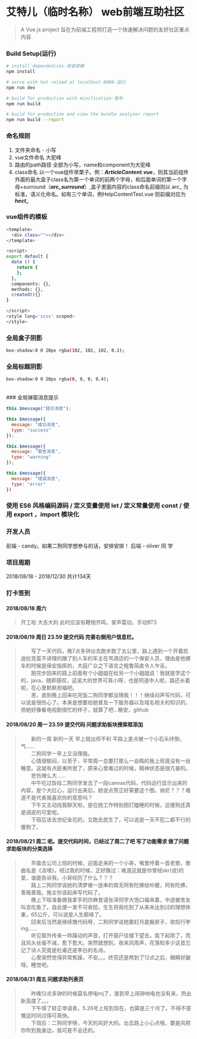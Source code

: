 # 艾特儿（临时名称） web前端互助社区

> A Vue.js project 旨在为前端工程师打造一个快速解决问题的友好社区重点内容

### Build Setup(运行)

``` bash
# install dependencies-安装依赖
npm install

# serve with hot reload at localhost:8080-运行
npm run dev

# build for production with minification-发布
npm run build

# build for production and view the bundle analyzer report
npm run build --report
```
### 命名规则

 1. 文件夹命名  - 小写
 2. vue文件命名  大驼峰
 3. 路由的path路径  全部为小写，name和component为大驼峰
 4. class命名 以一个vue组件举栗子。例：***ArticleContent.vue***，则其当前组件外面的最大盒子class名为第一个单词的前两个字母，和后面单词的第一个字母+surround（***arc_surround***）,盒子里面内容的class命名前缀则以
    arc_ 为标准，语义化命名。如有三个单词，例HelpContentTest.vue  则前缀对应为 ***hect_***

### vue组件的模板 
``` bash
<template>
  <div class=""></div>
</template>

<script>
export default {
  data () {
    return {
    };
  },
  components: {},
  methods: {},
  created(){}
}

</script>
<style lang='scss' scoped>
</style>
```

### 全局盒子阴影
``` bash
box-shadow:0 0 20px rgba(102, 102, 102, 0.1);
```
### 全局标题阴影
``` bash
box-shadow:0 0 20px rgba(0, 0, 0, 0.4);
```
</br>
### 全局弹窗消息提示 


```javascript
this.$message("提示消息");

this.$message({
  message: "成功消息",
  type: "success"
});

this.$message({
  message: "警告消息",
  type: "warning"
});

this.$message({
  message: "错误消息",
  type: "error"
})
```
### 使用 ES6 风格编码源码 / 定义变量使用 let / 定义常量使用 const / 使用 export ，import 模块化







### 开发人员
前端 - candy。如果二狗同学想参与的话，安排安排！
后端 - oliver 同 学
### 项目周期
2018/08/18 - 2018/12/30     共计134天






### 打卡签到
#### 2018/08/18   周六  
> 开工啦  大吉大利 此时应该有鞭炮齐鸣，掌声雷动，手动BTS


#### 2018/08/19   周日   23.59  提交代码  完善右侧用户信息栏。
> &ensp;&ensp;&ensp;&ensp;写了一天代码，晚7点多钟出去跑步跑了五公里，路上遇到一个开着凯迪拉克蛮不讲理的蹭了别人车的车主在骂酒店的一个保安人员，理由是他挪车的时候是保安指挥的，大庭广众之下语言之粗鲁简直令人乍舌。</br>
&ensp;&ensp;&ensp;&ensp;跑完步回来的路上前面有个小姐姐在给另一个小姐姐说：我就是学这个的，java，随即感叹，这诺大的世界可真小呀，也是同道中人呢，路还长着呢，在心里默默祝福吧。</br>
&ensp;&ensp;&ensp;&ensp;恩，直到晚上回来吃完饭二狗同学都没理我！！！继续闷声写代码，可以说是很伤心了。本来是想要给她普及一下服务器以及域名相关的知识的，但她好像看电视剧很忙的样子，就算了吧...晚安，github


#### 2018/08/20   周一   23.59  提交代码  问题求助板块搜索框添加
> &ensp;&ensp;&ensp;&ensp;新的一周  新的一天  早上就出师不利  平路上差点被一个小石头绊倒，气......</br>
&ensp;&ensp;&ensp;&ensp;二狗同学一早上又没理我。</br>
&ensp;&ensp;&ensp;&ensp;心情很郁闷，以至于，平常周一总要打那么一会盹的我上班竟没有一丝睡意。这就有点匪夷所思了，原来心里难过的时候，精神状态是很亢奋的。</br>
&ensp;&ensp;&ensp;&ensp;悲伤辣么大……</br>
&ensp;&ensp;&ensp;&ensp;中午吃过饭给二狗同学发去了一段canvas代码，代码运行显示出来的内容，是个大红心，运行出来后，她说点赞正好需要这个图，纳尼？？？难道不是代表我喜欢你的意思吗？</br>
&ensp;&ensp;&ensp;&ensp;下午又主动找我聊天啦，是在她工作特别困打瞌睡的时候，这傻狗还真是调皮的可爱呢。</br>
&ensp;&ensp;&ensp;&ensp;下班后该去世纪金花的，又跑去民生了，可以说是一天不犯二都不行的傻狗了。</br>

#### 2018/08/21  周二  呃。提交代码时间，已经过了周二了吧   写了功能需求  做了问题求助板块的分类选择
> &ensp;&ensp;&ensp;&ensp;早晨去公司上班的时候，迎面走来的一个小哥，嘴里哼着一首老歌，歌曲名是《活埋》，经过我的时候，正好飘过：难道这就是你曾经skr(说)的爱，谁能告诉我，小哥经历了什么？？？</br>
&ensp;&ensp;&ensp;&ensp;路上二狗同学说她的清梦被一连串的南无阿弥陀佛给吵醒，阿弥陀佛，善哉善哉，施主你该起床写代码了。</br>
&ensp;&ensp;&ensp;&ensp;晚上下班准备做我拿手的炒麻食请张泽同学大饱口福来着，中途被舍友叫去吃鱼了。自此便一发不可收拾，生生将我吃到了从来未达到过的理想体重，65公斤，可以说是人生巅峰了。</br>
&ensp;&ensp;&ensp;&ensp;回来后当然是继续撸代码呀，二狗同学说她要赶月底搬房子，收拾行李ing......</br>
&ensp;&ensp;&ensp;&ensp;听见窗外传来一阵躁动的声音，打开窗户往楼下望去，竟下起雨了，而且风头丝毫不减，愈下愈大。突然就想到，夜来风雨声，花落知多少这首忘记了诗人究竟是杜甫还是李白的名诗。</br>
&ensp;&ensp;&ensp;&ensp;心里突然觉得异常焦躁，不安。。。终究还是熬到了12点之后，眼睛好酸呀。睡觉吧。</br>

#### 2018/08/31 周五   问题求助列表页
> &ensp;&ensp;&ensp;&ensp;昨晚12点多钟的时候莫名停电mj了，直到早上闹钟响电也没有来，热出新高度了。。。</br>
&ensp;&ensp;&ensp;&ensp;下午填了转正申请表，5.28号上班到现在，也算是三个月了。不得不感慨这时间过得可真快。 </br>
&ensp;&ensp;&ensp;&ensp;下班后：二狗同学呀，今天的风好大的。出去路上小心点哦，要是风把你吹到我身边，我可是不会还的。
